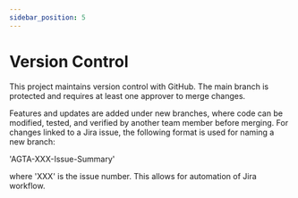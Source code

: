 ```yaml
---
sidebar_position: 5
---
```


# Version Control
This project maintains version control with GitHub. The main branch is protected and requires at least one approver to merge changes.

Features and updates are added under new branches, where code can be modified, tested, and verified by another team member before merging. For changes linked to a Jira issue, the following format is used for naming a new branch:

'AGTA-XXX-Issue-Summary'

where 'XXX' is the issue number. This allows for automation of Jira workflow.
